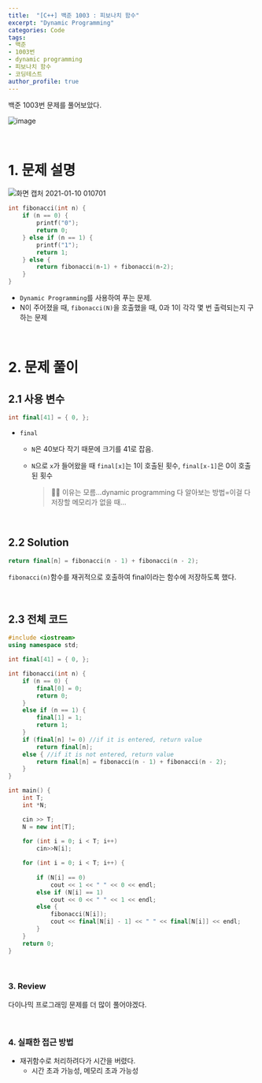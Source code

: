 ```yaml
---
title:  "[C++] 백준 1003 : 피보나치 함수"
excerpt: "Dynamic Programming"
categories: Code
tags: 
- 백준
- 1003번
- dynamic programming
- 피보나치 함수
- 코딩테스트
author_profile: true
---
```


백준 1003번 문제를 풀어보았다.

![image](https://user-images.githubusercontent.com/37764581/104123665-e9a0f280-538f-11eb-9680-7182ab019abc.png)



<br>

# 1. 문제 설명

![화면 캡처 2021-01-10 010701](https://user-images.githubusercontent.com/37764581/104099681-3e853000-52e0-11eb-8943-002c1f0a26f3.png)

```cpp
int fibonacci(int n) {
    if (n == 0) {
        printf("0");
        return 0;
    } else if (n == 1) {
        printf("1");
        return 1;
    } else {
        return fibonacci(n‐1) + fibonacci(n‐2);
    }
}
```

+ `Dynamic Programming`를 사용하여 푸는 문제.
+ N이 주어졌을 때, `fibonacci(N)`을 호출했을 때, 0과 1이 각각 몇 번 출력되는지 구하는 문제

<br>

# 2. 문제 풀이

## 2.1 사용 변수

```cpp
int final[41] = { 0, };
```

+ `final`

  + `N`은 40보다 작기 때문에 크기를 41로 잡음.

  + `N`으로 `x`가 들어왔을 때 `final[x]`는 1이 호출된 횟수, `final[x-1]`은 0이 호출된 횟수

    > 🤦‍♀️ 이유는 모름...dynamic programming 다 알아보는 방법=이걸 다 저장할 메모리가 없을 때...

<br>

## 2.2 Solution

```cpp
return final[n] = fibonacci(n - 1) + fibonacci(n - 2);
```

`fibonacci(n)`함수를 재귀적으로 호출하여 final이라는 함수에 저장하도록 했다.

<br>

## 2.3 전체 코드

```cpp
#include <iostream>
using namespace std;

int final[41] = { 0, };

int fibonacci(int n) {
	if (n == 0) {
		final[0] = 0;
		return 0;
	}
	else if (n == 1) {
		final[1] = 1;
		return 1;
	}
	if (final[n] != 0) //if it is entered, return value
		return final[n];
	else { //if it is not entered, return value
		return final[n] = fibonacci(n - 1) + fibonacci(n - 2);
	}
}

int main() {
	int T;
	int *N;

	cin >> T;
	N = new int[T];
	
	for (int i = 0; i < T; i++)
		cin>>N[i];

	for (int i = 0; i < T; i++) {
		
		if (N[i] == 0)
			cout << 1 << " " << 0 << endl;
		else if (N[i] == 1)
			cout << 0 << " " << 1 << endl;
		else {
			fibonacci(N[i]);
			cout << final[N[i] - 1] << " " << final[N[i]] << endl;
		}
	}
	return 0;
}
```
<br>

### 3. Review

다이나믹 프로그래밍 문제를 더 많이 풀어야겠다.

<br>

### 4. 실패한 접근 방법

+ 재귀함수로 처리하려다가 시간을 버렸다.
  + 시간 초과 가능성, 메모리 초과 가능성

